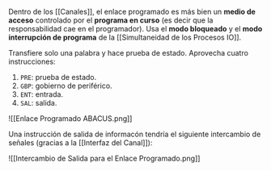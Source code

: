 Dentro de los [[Canales]], el enlace programado es más bien un **medio de acceso** controlado por el **programa en curso** (es decir que la responsabilidad cae en el programador). Usa el **modo bloqueado** y el **modo interrupción de programa** de la [[Simultaneidad de los Procesos IO]].

Transfiere solo una palabra y hace prueba de estado. Aprovecha cuatro instrucciones: 

1. `PRE`: prueba de estado.
2. `GBP`: gobierno de periférico.
3. `ENT`: entrada.
4. `SAL`: salida.

![[Enlace Programado ABACUS.png]]

Una instrucción de salida de informacón tendría el siguiente intercambio de señales (gracias a la [[Interfaz del Canal]]):

![[Intercambio de Salida para el Enlace Programado.png]]
